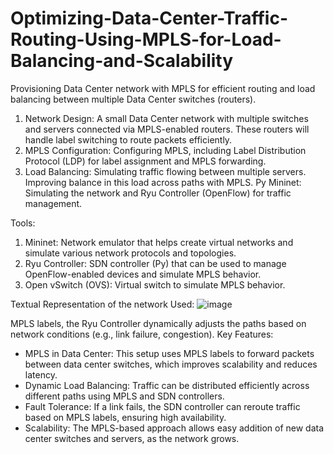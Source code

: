 # Optimizing-Data-Center-Traffic-Routing-Using-MPLS-for-Load-Balancing-and-Scalability
Provisioning Data Center network with MPLS for efficient routing and load balancing between multiple Data Center switches (routers).


1. Network Design: A small Data Center network with multiple switches and servers connected via MPLS-enabled routers. These routers will handle label switching to route packets efficiently.
2. MPLS Configuration: Configuring MPLS, including Label Distribution Protocol (LDP) for label assignment and MPLS forwarding.
3. Load Balancing: Simulating traffic flowing between multiple servers. Improving balance in this load across paths with MPLS.
Py Mininet: Simulating the network and Ryu Controller (OpenFlow) for traffic management.

Tools:
1. Mininet: Network emulator that helps create virtual networks and simulate various network protocols and topologies.
2. Ryu Controller: SDN controller (Py) that can be used to manage OpenFlow-enabled devices and simulate MPLS behavior.
3. Open vSwitch (OVS): Virtual switch to simulate MPLS behavior.

Textual Representation of the network Used: 
![image](https://github.com/user-attachments/assets/27665bd0-3f34-4210-9adb-a30a33557a88)

MPLS labels, the Ryu Controller dynamically adjusts the paths based on network conditions (e.g., link failure, congestion).
Key Features:
- MPLS in Data Center: This setup uses MPLS labels to forward packets between data center switches, which improves scalability and reduces latency.
- Dynamic Load Balancing: Traffic can be distributed efficiently across different paths using MPLS and SDN controllers.
- Fault Tolerance: If a link fails, the SDN controller can reroute traffic based on MPLS labels, ensuring high availability.
- Scalability: The MPLS-based approach allows easy addition of new data center switches and servers, as the network grows.
